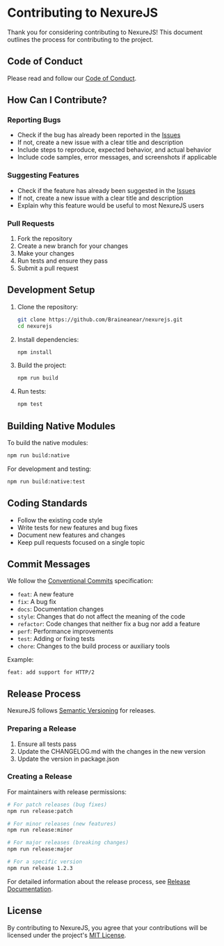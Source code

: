 # Contributing to NexureJS

Thank you for considering contributing to NexureJS! This document outlines the process for contributing to the project.

## Code of Conduct

Please read and follow our [Code of Conduct](CODE_OF_CONDUCT.md).

## How Can I Contribute?

### Reporting Bugs

- Check if the bug has already been reported in the [Issues](https://github.com/Braineanear/nexurejs/issues)
- If not, create a new issue with a clear title and description
- Include steps to reproduce, expected behavior, and actual behavior
- Include code samples, error messages, and screenshots if applicable

### Suggesting Features

- Check if the feature has already been suggested in the [Issues](https://github.com/Braineanear/nexurejs/issues)
- If not, create a new issue with a clear title and description
- Explain why this feature would be useful to most NexureJS users

### Pull Requests

1. Fork the repository
2. Create a new branch for your changes
3. Make your changes
4. Run tests and ensure they pass
5. Submit a pull request

## Development Setup

1. Clone the repository:
   ```bash
   git clone https://github.com/Braineanear/nexurejs.git
   cd nexurejs
   ```

2. Install dependencies:
   ```bash
   npm install
   ```

3. Build the project:
   ```bash
   npm run build
   ```

4. Run tests:
   ```bash
   npm test
   ```

## Building Native Modules

To build the native modules:

```bash
npm run build:native
```

For development and testing:

```bash
npm run build:native:test
```

## Coding Standards

- Follow the existing code style
- Write tests for new features and bug fixes
- Document new features and changes
- Keep pull requests focused on a single topic

## Commit Messages

We follow the [Conventional Commits](https://www.conventionalcommits.org/) specification:

- `feat`: A new feature
- `fix`: A bug fix
- `docs`: Documentation changes
- `style`: Changes that do not affect the meaning of the code
- `refactor`: Code changes that neither fix a bug nor add a feature
- `perf`: Performance improvements
- `test`: Adding or fixing tests
- `chore`: Changes to the build process or auxiliary tools

Example:
```
feat: add support for HTTP/2
```

## Release Process

NexureJS follows [Semantic Versioning](https://semver.org/) for releases.

### Preparing a Release

1. Ensure all tests pass
2. Update the CHANGELOG.md with the changes in the new version
3. Update the version in package.json

### Creating a Release

For maintainers with release permissions:

```bash
# For patch releases (bug fixes)
npm run release:patch

# For minor releases (new features)
npm run release:minor

# For major releases (breaking changes)
npm run release:major

# For a specific version
npm run release 1.2.3
```

For detailed information about the release process, see [Release Documentation](./docs/releasing.md).

## License

By contributing to NexureJS, you agree that your contributions will be licensed under the project's [MIT License](LICENSE).
